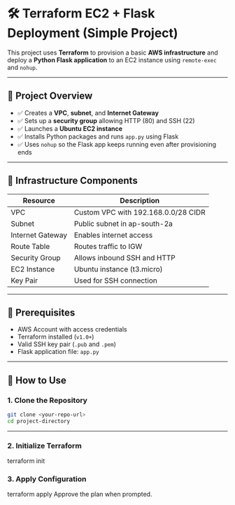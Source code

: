# 🛠️ Terraform EC2 + Flask Deployment (Simple Project)

This project uses **Terraform** to provision a basic **AWS infrastructure** and deploy a **Python Flask application** to an EC2 instance using `remote-exec` and `nohup`.

---

## 📌 Project Overview

- ✅ Creates a **VPC**, **subnet**, and **Internet Gateway**
- ✅ Sets up a **security group** allowing HTTP (80) and SSH (22)
- ✅ Launches a **Ubuntu EC2 instance**
- ✅ Installs Python packages and runs `app.py` using Flask
- ✅ Uses `nohup` so the Flask app keeps running even after provisioning ends

---

## 🧱 Infrastructure Components

| Resource             | Description                           |
|----------------------|---------------------------------------|
| VPC                  | Custom VPC with 192.168.0.0/28 CIDR   |
| Subnet               | Public subnet in ap-south-2a          |
| Internet Gateway     | Enables internet access               |
| Route Table          | Routes traffic to IGW                 |
| Security Group       | Allows inbound SSH and HTTP           |
| EC2 Instance         | Ubuntu instance (t3.micro)            |
| Key Pair             | Used for SSH connection               |

---

## 🔧 Prerequisites

- AWS Account with access credentials
- Terraform installed (`v1.0+`)
- Valid SSH key pair (`.pub` and `.pem`)
- Flask application file: `app.py`

---

## 🚀 How to Use

### 1. Clone the Repository

```bash
git clone <your-repo-url>
cd project-directory

```

----



### 2. Initialize Terraform

terraform init


### 3. Apply Configuration

terraform apply
Approve the plan when prompted.
